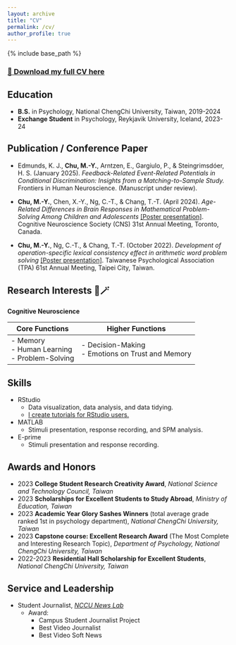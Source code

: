 ```yaml
---
layout: archive
title: "CV"
permalink: /cv/
author_profile: true
---
```


{% include base_path %}

### [📄 Download my full CV here](https://drive.google.com/file/d/10UoScZnxuDHXm8bqQe0636xQO03fuwC-/view?usp=sharing)


## Education

* **B.S.** in Psychology, National ChengChi University, Taiwan, 2019-2024
* **Exchange Student** in Psychology, Reykjavik University, Iceland, 2023-24

## Publication / Conference Paper

* Edmunds, K. J., **Chu, M.-Y.**, Arntzen, E., Gargiulo, P., & Steingrimsdóer, H. S. (January 2025).
*Feedback-Related Event-Related Potentials in Conditional Discrimination: Insights from a
Matching-to-Sample Study.* Frontiers in Human Neuroscience. (Manuscript under
review).

* **Chu, M.-Y.**, Chen, X.-Y., Ng, C.-T., & Chang, T.-T. (April 2024). *Age-Related Differences in Brain Responses in Mathematical Problem-Solving Among Children and Adolescents* [[Poster presentation]](https://drive.google.com/file/d/1Q0_EK53GOz_IsXdYEZF0KowGXeJmAUXl/view?usp=sharing). Cognitive Neuroscience Society (CNS) 31st Annual Meeting, Toronto, Canada.

* **Chu, M.-Y.**, Ng, C.-T., & Chang, T.-T. (October 2022). *Development of operation-specific lexical consistency effect in arithmetic word problem solving* [[Poster presentation]](https://drive.google.com/file/d/1st2-dYBIgump6WqU10XRUd78vQZBWpzf/view?usp=sharing). Taiwanese Psychological Association (TPA) 61st Annual Meeting, Taipei City, Taiwan.

## Research Interests 🧠🪄

**Cognitive Neuroscience**

| **Core Functions**| **Higher Functions**|
|------------------------|------------------------|
| - Memory  <br>- Human Learning <br>- Problem-Solving| - Decision-Making <br>- Emotions on Trust and Memory|

## Skills

* RStudio
  * Data visualization, data analysis, and data tidying.
  * [I create tutorials for RStudio users.](https://cocoyamo.github.io/R_tutorials/)
* MATLAB
  * Stimuli presentation, response recording, and SPM analysis.
* E-prime
  * Stimuli presentation and response recording.

## Awards and Honors

* 2023 **College Student Research Creativity Award**, *National Science and Technology Council, Taiwan*
* 2023 **Scholarships for Excellent Students to Study Abroad**, *Ministry of Education, Taiwan*
* 2023 **Academic Year Glory Sashes Winners** (total average grade ranked 1st in psychology department), *National ChengChi University, Taiwan*
* 2023 **Capstone course: Excellent Research Award** (The Most Complete and Interesting Research Topic), *Department of Psychology, National ChengChi University, Taiwan*
* 2022-2023 **Residential Hall Scholarship for Excellent Students**, *National ChengChi University, Taiwan*

## Service and Leadership

* Student Journalist, *[NCCU News Lab](https://newslab.nccu.edu.tw/eng/PageFront?fid=10769)*
  * Award:
    * Campus Student Journalist Project
    * Best Video Journalist
    * Best Video Soft News
